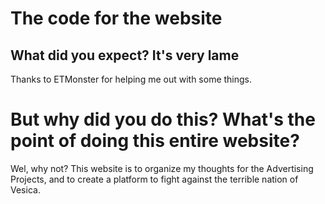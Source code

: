 # The code for the website
## What did you expect? It's very lame
Thanks to ETMonster for helping me out with some things.

# But why did you do this? What's the point of doing this entire website?
Wel, why not? This website is to organize my thoughts for the Advertising Projects, and to create a platform to fight against the terrible nation of Vesica.
